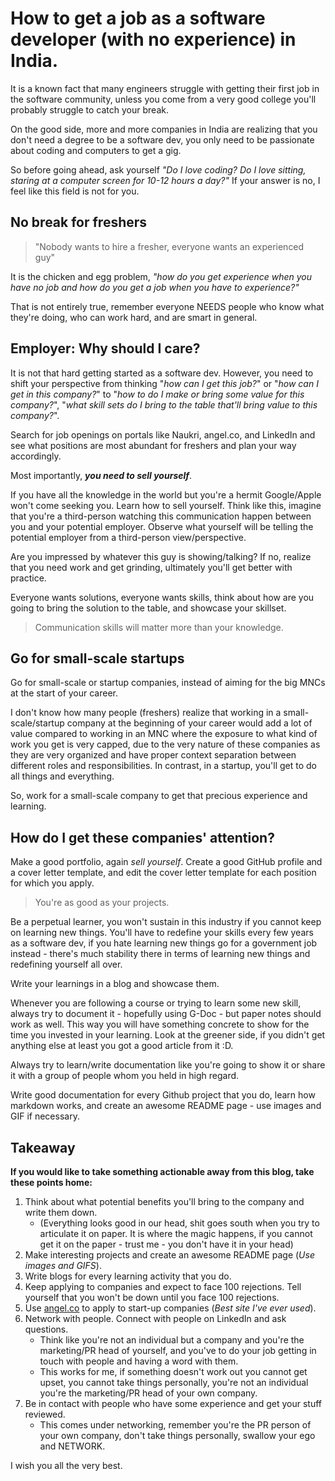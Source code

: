 # How to get a job as a software developer (with no experience) in India.

It is a known fact that many engineers struggle with getting their first job in the software community, unless you come from a very good college you'll probably struggle to catch your break.

On the good side, more and more companies in India are realizing that you don't need a degree to be a software dev, you only need to be passionate about coding and computers to get a gig.

So before going ahead, ask yourself _"Do I love coding? Do I love sitting, staring at a computer screen for 10-12 hours a day?"_ If your answer is no, I feel like this field is not for you.

## No break for freshers

> "Nobody wants to hire a fresher, everyone wants an experienced guy"

It is the chicken and egg problem, _"how do you get experience when you have no job and how do you get a job when you have to experience?"_

That is not entirely true, remember everyone NEEDS people who know what they're doing, who can work hard, and are smart in general.

## Employer: Why should I care?

It is not that hard getting started as a software dev. However, you need to shift your perspective from thinking "_how can I get this job?_" or "_how can I get in this company?_" to "_how to do I make or bring some value for this company?_", "_what skill sets do I bring to the table that'll bring value to this company?_". 

Search for job openings on portals like Naukri, angel.co, and LinkedIn and see what positions are most abundant for freshers and plan your way accordingly.

Most importantly, **_you need to sell yourself_**. 

If you have all the knowledge in the world but you're a hermit Google/Apple won't come seeking you. Learn how to sell yourself. Think like this, imagine that you're a third-person watching this communication happen between you and your potential employer. Observe what yourself will be telling the potential employer from a third-person view/perspective. 

Are you impressed by whatever this guy is showing/talking? If no, realize that you need work and get grinding, ultimately you'll get better with practice.

Everyone wants solutions, everyone wants skills, think about how are you going to bring the solution to the table, and showcase your skillset.

> Communication skills will matter more than your knowledge.

## Go for small-scale startups

Go for small-scale or startup companies, instead of aiming for the big MNCs at the start of your career.

I don't know how many people (freshers) realize that working in a small-scale/startup company at the beginning of your career would add a lot of value compared to working in an MNC where the exposure to what kind of work you get is very capped, due to the very nature of these companies as they are very organized and have proper context separation between different roles and responsibilities. In contrast, in a startup, you'll get to do all things and everything.

So, work for a small-scale company to get that precious experience and learning.

## How do I get these companies' attention?

Make a good portfolio, again _sell yourself_. Create a good GitHub profile and a cover letter template, and edit the cover letter template for each position for which you apply.

> You're as good as your projects.

Be a perpetual learner, you won't sustain in this industry if you cannot keep on learning new things. You'll have to redefine your skills every few years as a software dev, if you hate learning new things go for a government job instead - there's much stability there in terms of learning new things and redefining yourself all over. 

Write your learnings in a blog and showcase them. 

Whenever you are following a course or trying to learn some new skill, always try to document it - hopefully using G-Doc - but paper notes should work as well. This way you will have something concrete to show for the time you invested in your learning. Look at the greener side, if you didn't get anything else at least you got a good article from it :D.

Always try to learn/write documentation like you're going to show it or share it with a group of people whom you held in high regard.

Write good documentation for every Github project that you do, learn how markdown works, and create an awesome README page - use images and GIF if necessary.

## Takeaway

**If you would like to take something actionable away from this blog, take these points home:**

1. Think about what potential benefits you'll bring to the company and write them down. 
	* (Everything looks good in our head, shit goes south when you try to articulate it on paper. It is where the magic happens, if you cannot get it on the paper - trust me - you don't have it in your head)
2. Make interesting projects and create an awesome README page (*Use images and GIFS*).
3. Write blogs for every learning activity that you do.
4. Keep applying to companies and expect to face 100 rejections. Tell yourself that you won't be down until you face 100 rejections.
5. Use [angel.co](https://angel.co/) to apply to start-up companies (*Best site I've ever used*).
6. Network with people. Connect with people on LinkedIn and ask questions.
	* Think like you're not an individual but a company and you're the marketing/PR head of yourself, and you've to do your job getting in touch with people and having a word with them. 
    * This works for me, if something doesn't work out you cannot get upset, you cannot take things personally, you're not an individual you're the marketing/PR head of your own company.
7. Be in contact with people who have some experience and get your stuff reviewed.
    * This comes under networking, remember you're the PR person of your own company, don't take things personally, swallow your ego and NETWORK.

I wish you all the very best.
